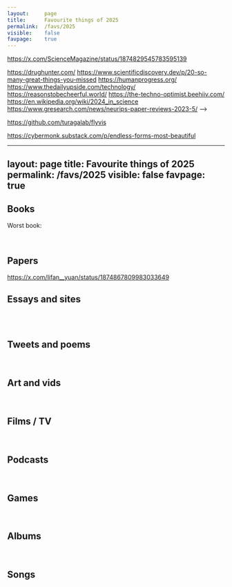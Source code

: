 ```yaml
---
layout:     page
title:      Favourite things of 2025
permalink:  /favs/2025
visible:    false
favpage:    true
---
```


https://x.com/ScienceMagazine/status/1874829545783595139

https://drughunter.com/
https://www.scientificdiscovery.dev/p/20-so-many-great-things-you-missed
https://humanprogress.org/
https://www.thedailyupside.com/technology/
https://reasonstobecheerful.world/
https://the-techno-optimist.beehiiv.com/
https://en.wikipedia.org/wiki/2024_in_science
https://www.gresearch.com/news/neurips-paper-reviews-2023-5/ -->





https://github.com/turagalab/flyvis

https://cybermonk.substack.com/p/endless-forms-most-beautiful


---
layout:     page
title:      Favourite things of 2025
permalink:  /favs/2025
visible:    false
favpage:    true
---

## Books


Worst book: 

<br>

## Papers

https://x.com/lifan__yuan/status/1874867809983033649

## Essays and sites

<br>

<br>

## Tweets and poems

<br>

## Art and vids


<br>

## Films / TV


<br>

## Podcasts

<br>

## Games

<br>

## Albums

<br>

## Songs
